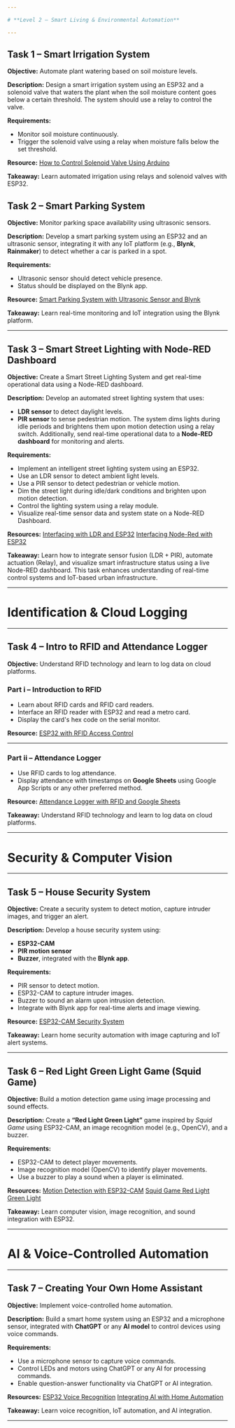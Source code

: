 ```yaml
---

# **Level 2 – Smart Living & Environmental Automation**

---
```


## **Task 1 – Smart Irrigation System**

**Objective:**
Automate plant watering based on soil moisture levels.

**Description:**
Design a smart irrigation system using an ESP32 and a solenoid valve that waters the plant when the soil moisture content goes below a certain threshold.
The system should use a relay to control the valve.

**Requirements:**

* Monitor soil moisture continuously.
* Trigger the solenoid valve using a relay when moisture falls below the set threshold.

**Resource:**
 [How to Control Solenoid Valve Using Arduino](https://circuitdigest.com/microcontroller-projects/how-to-control-solenoid-valve-using-arduino)

**Takeaway:**
Learn automated irrigation using relays and solenoid valves with ESP32.

## **Task 2 – Smart Parking System**

**Objective:**
Monitor parking space availability using ultrasonic sensors.

**Description:**
Develop a smart parking system using an ESP32 and an ultrasonic sensor, integrating it with any IoT platform (e.g., **Blynk**, **Rainmaker**) to detect whether a car is parked in a spot.

**Requirements:**

* Ultrasonic sensor should detect vehicle presence.
* Status should be displayed on the Blynk app.

**Resource:**
[Smart Parking System with Ultrasonic Sensor and Blynk](https://www.youtube.com/watch?v=4LVirWqHk6w&ab_channel=JustDoElectronics)

**Takeaway:**
Learn real-time monitoring and IoT integration using the Blynk platform.

---

## **Task 3 – Smart Street Lighting with Node-RED Dashboard**

**Objective:**
Create a Smart Street Lighting System and get real-time operational data using a Node-RED dashboard.

**Description:**
Develop an automated street lighting system that uses:

* **LDR sensor** to detect daylight levels.
* **PIR sensor** to sense pedestrian motion.
  The system dims lights during idle periods and brightens them upon motion detection using a relay switch.
  Additionally, send real-time operational data to a **Node-RED dashboard** for monitoring and alerts.

**Requirements:**

* Implement an intelligent street lighting system using an ESP32.
* Use an LDR sensor to detect ambient light levels.
* Use a PIR sensor to detect pedestrian or vehicle motion.
* Dim the street light during idle/dark conditions and brighten upon motion detection.
* Control the lighting system using a relay module.
* Visualize real-time sensor data and system state on a Node-RED Dashboard.

**Resources:**
 [Interfacing with LDR and ESP32](https://www.prateeks.in/2022/09/esp32-interfacing-with-ldr-sensor.html)
 [Interfacing Node-Red with ESP32](https://www.youtube.com/watch?v=wykB7DWI9GM)

**Takeaway:**
Learn how to integrate sensor fusion (LDR + PIR), automate actuation (Relay), and visualize smart infrastructure status using a live Node-RED dashboard.
This task enhances understanding of real-time control systems and IoT-based urban infrastructure.

---

# **Identification & Cloud Logging**

---

## **Task 4 – Intro to RFID and Attendance Logger**

**Objective:**
Understand RFID technology and learn to log data on cloud platforms.

### **Part i – Introduction to RFID**

* Learn about RFID cards and RFID card readers.
* Interface an RFID reader with ESP32 and read a metro card.
* Display the card's hex code on the serial monitor.

**Resource:**
 [ESP32 with RFID Access Control](https://www.instructables.com/ESP32-With-RFID-Access-Control/)

---

### **Part ii – Attendance Logger**

* Use RFID cards to log attendance.
* Display attendance with timestamps on **Google Sheets** using Google App Scripts or any other preferred method.

**Resource:**
 [Attendance Logger with RFID and Google Sheets](https://www.youtube.com/watch?v=ac5CR_bBg74&t=430s&ab_channel=AslamHossain)

**Takeaway:**
Understand RFID technology and learn to log data on cloud platforms.

---

# **Security & Computer Vision**

---

## **Task 5 – House Security System**

**Objective:**
Create a security system to detect motion, capture intruder images, and trigger an alert.

**Description:**
Develop a house security system using:

* **ESP32-CAM**
* **PIR motion sensor**
* **Buzzer**, integrated with the **Blynk app**.

**Requirements:**

* PIR sensor to detect motion.
* ESP32-CAM to capture intruder images.
* Buzzer to sound an alarm upon intrusion detection.
* Integrate with Blynk app for real-time alerts and image viewing.

**Resource:**
 [ESP32-CAM Security System](https://www.youtube.com/watch?v=LqX9EMFSoDA&t=164s&ab_channel=TechStudyCell)

**Takeaway:**
Learn home security automation with image capturing and IoT alert systems.

---

## **Task 6 – Red Light Green Light Game (Squid Game)**

**Objective:**
Build a motion detection game using image processing and sound effects.

**Description:**
Create a **“Red Light Green Light”** game inspired by *Squid Game* using ESP32-CAM, an image recognition model (e.g., OpenCV), and a buzzer.

**Requirements:**

* ESP32-CAM to detect player movements.
* Image recognition model (OpenCV) to identify player movements.
* Use a buzzer to play a sound when a player is eliminated.

**Resources:**
 [Motion Detection with ESP32-CAM](https://how2electronics.com/motion-detection-squid-game-using-esp32-cam-opencv/)
 [Squid Game Red Light Green Light](https://www.youtube.com/watch?v=J7FqiKJmwEI&ab_channel=Danminivlogs)

**Takeaway:**
Learn computer vision, image recognition, and sound integration with ESP32.

---

# **AI & Voice-Controlled Automation**

---

## **Task 7 – Creating Your Own Home Assistant**

**Objective:**
Implement voice-controlled home automation.

**Description:**
Build a smart home system using an ESP32 and a microphone sensor, integrated with **ChatGPT** or any **AI model** to control devices using voice commands.

**Requirements:**

* Use a microphone sensor to capture voice commands.
* Control LEDs and motors using ChatGPT or any AI for processing commands.
* Enable question-answer functionality via ChatGPT or AI integration.

**Resources:**
 [ESP32 Voice Recognition](https://www.youtube.com/watch?v=re-dSV_a0tM&t=967s&ab_channel=atomic14)
 [Integrating AI with Home Automation](https://www.youtube.com/watch?v=FZelaG50HEI&ab_channel=BarsAE20)

**Takeaway:**
Learn voice recognition, IoT automation, and AI integration.

---
